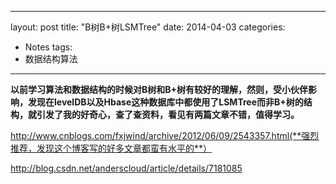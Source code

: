 
---
layout: post
title:  "B树B+树LSMTree"
date:   2014-04-03
categories: 
- Notes 
tags:
- 数据结构算法
---

**以前学习算法和数据结构的时候对B树和B+树有较好的理解，然则，受小伙伴影响，发现在levelDB以及Hbase这种数据库中都使用了LSMTree而非B+树的结构，就引发了我的好奇心，查了查资料，看见有两篇文章不错，值得学习。**


http://www.cnblogs.com/fxjwind/archive/2012/06/09/2543357.html(**强烈推荐，发现这个博客写的好多文章都蛮有水平的**）

http://blog.csdn.net/anderscloud/article/details/7181085

